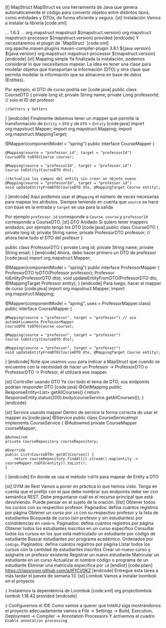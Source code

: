 [t] MapStruct
MapStruct es una herramienta de Java que genera automáticamente el código para convertir objetos entre distintos tipos, como entidades y DTOs, de forma eficiente y segura.
[st] Instalación
Vamos a instalar la librería
[code:xml]
<!--Agreguemos la variable de versión-->
<properties>
    ...
    <mapstruct.version>1.6.3</mapstruct.version>
    ...
</properties>

<!--Mapstruct-->
<dependency>
    <groupId>org.mapstruct</groupId>
    <artifactId>mapstruct</artifactId>
    <version>${mapstruct.version}</version>
</dependency>

<!--Processor-->
<dependency>
    <groupId>org.mapstruct</groupId>
    <artifactId>mapstruct-processor</artifactId>
    <version>${mapstruct.version}</version>
     <scope>provided</scope>
</dependency>
[endcode]
Y necesitaremos el plugin de `MapStruct`
[code:xml]
<plugin>
    <groupId>org.apache.maven.plugins</groupId>
    <artifactId>maven-compiler-plugin</artifactId>
    <version>3.8.1</version>
    <configuration>
        <source>${java.version}</source>
        <target>${java.version}</target>
        <annotationProcessorPaths>
            <path>
                <groupId>org.mapstruct</groupId>
                <artifactId>mapstruct-processor</artifactId>
                <version>${mapstruct.version}</version>
            </path>
        </annotationProcessorPaths>
    </configuration>
</plugin>
[endcode]
[st] Mapping simple
Ya finalizada la instalación, podemos considerar lo que necesitamos mapear.
La idea es tener una clase para modelar objetos que transportan la información (DTO) y otra clase que permita modelar la información que se almacena en base de datos (Entities).

Por ejemplo, el DTO de curso podría ser
[code:java]
public class CourseDTO {
    private long id;
    private String name;
    private Long professorId; // solo el ID del profesor

    //Getters y Setters
}
[endcode]
Finalmente debemos tener un mapper que permite la transformación de `Entity` > `DTO` y de `DTO` > `Entity`
[code:java]
import org.mapstruct.Mapper;
import org.mapstruct.Mapping;
import org.mapstruct.MappingTarget;

@Mapper(componentModel = "spring")
public interface CourseMapper {

    @Mapping(source = "professor.id", target = "professorId")
    CourseDTO toDTO(Course course);

    @Mapping(source = "professorId", target = "professor.id")
    Course toEntity(CourseDTO dto);

    //Actualiza los campos del entity sin crear un objeto nuevo
    @Mapping(source = "professorId", target = "professor.id")
    void updateEntityFromDTO(CourseDTO dto, @MappingTarget Course entity);
}
[endcode]
Aquí podemos usar el `@Mapping` el número de veces necesarias para mapear los atributos. Siempre teniendo en cuenta que `source` se hace con base en la entrada y `target` se usa para la salida

Por ejemplo `professor.id` corresponde a `Course course` y `professorId` corresponde a CourseDTO.
[st] DTO Anidado
Si quiero tener mappers anidados, por ejemplo tengo los DTO
[code:java]
public class CourseDTO {
    private long id;
    private String name;
    private ProfessorDTO professor; // ahora tiene todo el DTO del profesor
}

public class ProfessorDTO {
    private Long id;
    private String name;
    private String email;
}
[endcode]
Ahora, debo hacer primero un DTO de professor
[code:java]
import org.mapstruct.Mapper;

@Mapper(componentModel = "spring")
public interface ProfessorMapper {
    ProfessorDTO toDTO(Professor professor);
    Professor toEntity(ProfessorDTO dto);
    void updateEntityFromDTO(ProfessorDTO dto, @MappingTarget Professor entity);
}
[endcode]
Para luego, hacer el mapper de curso
[code:java]
import org.mapstruct.Mapper;
import org.mapstruct.Mapping;

@Mapper(componentModel = "spring", uses = ProfessorMapper.class)
public interface CourseMapper {

    @Mapping(source = "professor", target = "professor") // usa automáticamente ProfessorMapper
    CourseDTO toDTO(Course course);

    @Mapping(source = "professor", target = "professor")
    Course toEntity(CourseDTO dto);

    @Mapping(source = "professor", target = "professor")
    void updateEntityFromDTO(CourseDTO dto, @MappingTarget Course entity);
}
[endcode]
Note que usamos `uses` para indicar a MapStruct que cuando se encuentre con la necesidad de hacer un Professor -> ProfessorDTO o ProfessorDTO -> Profesor, él utilizará ese mapper.

[st] Controller usando DTO
Ya con todo el tema de DTO, sus endpoints podrían responder DTO
[code:java]
@GetMapping
public ResponseEntity<List<CourseDTO>> getAllCourses() {
    return ResponseEntity.status(200).body(courseService.getAllCourses());
}
[endcode]

[st] Service usando mapper
Dentro de service la forma correcta de usar el mapper es
[code:java]
@Service
public class CourseServiceImpl implements CourseService {
    @Autowired
    private CourseMapper courseMapper;

    @Autowired
    private CourseRepository courseRepository;

    @Override
    public List<CourseDTO> getAllCourses() {
        return courseRepository.findAll().stream().map(entity -> courseMapper.toDTO(entity)).toList();
    }
}
[endcode]
En donde se usa el método `toDTO` para mapear de Entity a DTO

[st] GYM de Rest
Vamos a poner en práctica lo que hemos visto.
Tenga en cuenta que el prefijo con el que debe nombrar sus endpoints debe ser con semántica REST. Debe preguntarse cuál es el recurso principal que está devolviendo. Puede pensar en el sujeto de la oración.
[list]
Obtener todos los cursos con su respectivo profesor. Paginados: defina cuántos registros por página
Obtener un curso por `id` con su respectivo profesor y la lista de estudiantes
Búsqueda de curso (sin profesor y sin estudiantes) por coindidencias en `nombre`. Paginados: defina cuántos registros por página
Obtener todos los estudiantes inscritos en un curso específico
Consultar todos los cursos en los que está matriculado un estudiante por código de estudiante
Buscar estudiantes por programa académico. Ordenados por `código`. Paginados: defina cuántos registros por página
Listar todos los cursos con la cantidad de estudiantes inscritos
Crear un nuevo curso y asignarle un profesor existente
Registrar un nuevo estudiante
Matricular un estudiante en un curso
Actualizar el nombre código o programa de un estudiante 
Eliminar una matrícula específica por `id`
[endlist]
[code:plain]
https://classroom.github.com/a/tFfCV0KZ
[endcode]
Entregue esta tarea a más tardar el jueves de semana 13.
[st] Lombok
Vamos a instalar loombok en el proyecto

`1` Instalemos la dependencia de Loombok
[code:xml]
<dependency>
    <groupId>org.projectlombok</groupId>
    <artifactId>lombok</artifactId>
    <version>1.18.42</version>
    <scope>provided</scope>
</dependency>
[endcode]

`2` Configuremos el IDE
Como vamos a querer que IntelliJ siga mostrándonos el proyecto adecuadamente vamos a 
File → Settings → Build, Execution, Deployment → Compiler → Annotation Processors
Y activemos el cuadro `Enable annotation processing`